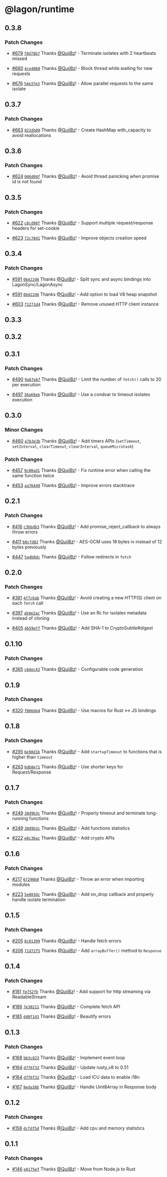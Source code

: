 # @lagon/runtime

## 0.3.8

### Patch Changes

- [#679](https://github.com/lagonapp/lagon/pull/679) [`f8d78b7`](https://github.com/lagonapp/lagon/commit/f8d78b71538f908a3b86b1f748c8fb8bd969c926) Thanks [@QuiiBz](https://github.com/QuiiBz)! - Terminate isolates with 2 heartbeats missed

* [#680](https://github.com/lagonapp/lagon/pull/680) [`4ce40b8`](https://github.com/lagonapp/lagon/commit/4ce40b8dfa6f412968dbac63e004051684996c4d) Thanks [@QuiiBz](https://github.com/QuiiBz)! - Block thread while waiting for new requests

- [#676](https://github.com/lagonapp/lagon/pull/676) [`54e37e3`](https://github.com/lagonapp/lagon/commit/54e37e34b3d49a1ecc70203db4a4bd99165bfa1c) Thanks [@QuiiBz](https://github.com/QuiiBz)! - Allow parallel requests to the same isolate

## 0.3.7

### Patch Changes

- [#663](https://github.com/lagonapp/lagon/pull/663) [`822db09`](https://github.com/lagonapp/lagon/commit/822db09957b439cf548dd5bac85e7325e6a468c8) Thanks [@QuiiBz](https://github.com/QuiiBz)! - Create HashMap with_capacity to avoid reallocations

## 0.3.6

### Patch Changes

- [#624](https://github.com/lagonapp/lagon/pull/624) [`046d04f`](https://github.com/lagonapp/lagon/commit/046d04f9cb5d6510fec61057a33614b4e1352f37) Thanks [@QuiiBz](https://github.com/QuiiBz)! - Avoid thread panicking when promise id is not found

## 0.3.5

### Patch Changes

- [#622](https://github.com/lagonapp/lagon/pull/622) [`c0cd90f`](https://github.com/lagonapp/lagon/commit/c0cd90fa08c4861def6196b6527af6cd9aa96ed5) Thanks [@QuiiBz](https://github.com/QuiiBz)! - Support multiple request/response headers for set-cookie

* [#623](https://github.com/lagonapp/lagon/pull/623) [`72c78d1`](https://github.com/lagonapp/lagon/commit/72c78d18537cca86aa0106683dcd6ffb9bda1c3c) Thanks [@QuiiBz](https://github.com/QuiiBz)! - Improve objects creation speed

## 0.3.4

### Patch Changes

- [#591](https://github.com/lagonapp/lagon/pull/591) [`0b422d6`](https://github.com/lagonapp/lagon/commit/0b422d698d80a77c5ed92bbb213078292092776f) Thanks [@QuiiBz](https://github.com/QuiiBz)! - Split sync and async bindings into LagonSync/LagonAsync

* [#591](https://github.com/lagonapp/lagon/pull/591) [`0b422d6`](https://github.com/lagonapp/lagon/commit/0b422d698d80a77c5ed92bbb213078292092776f) Thanks [@QuiiBz](https://github.com/QuiiBz)! - Add option to load V8 heap snapshot

- [#603](https://github.com/lagonapp/lagon/pull/603) [`f1271d4`](https://github.com/lagonapp/lagon/commit/f1271d475554ceff750e46cac0f48cef9e91d4e2) Thanks [@QuiiBz](https://github.com/QuiiBz)! - Remove unused HTTP client instance

## 0.3.3

## 0.3.2

## 0.3.1

### Patch Changes

- [#490](https://github.com/lagonapp/lagon/pull/490) [`9a67eb7`](https://github.com/lagonapp/lagon/commit/9a67eb77e5927eb6e0da296df7d9aeb02711a86f) Thanks [@QuiiBz](https://github.com/QuiiBz)! - Limit the number of `fetch()` calls to 20 per execution

* [#497](https://github.com/lagonapp/lagon/pull/497) [`36a69eb`](https://github.com/lagonapp/lagon/commit/36a69ebee0fc6fe93c0ba869c6e63a8af01946f0) Thanks [@QuiiBz](https://github.com/QuiiBz)! - Use a condvar to timeout isolates execution

## 0.3.0

### Minor Changes

- [#460](https://github.com/lagonapp/lagon/pull/460) [`a7b3e3b`](https://github.com/lagonapp/lagon/commit/a7b3e3b4b30bc41dc7e9fd8357b87c474eb36b1c) Thanks [@QuiiBz](https://github.com/QuiiBz)! - Add timers APIs (`setTimeout`, `setInterval`, `clearTimeout`, `clearInterval`, `queueMicrotask`)

### Patch Changes

- [#457](https://github.com/lagonapp/lagon/pull/457) [`9c00ad1`](https://github.com/lagonapp/lagon/commit/9c00ad1a5d8c818a61435b5db8aa9fd5f7ef8727) Thanks [@QuiiBz](https://github.com/QuiiBz)! - Fix runtime error when calling the same function twice

* [#453](https://github.com/lagonapp/lagon/pull/453) [`aa76449`](https://github.com/lagonapp/lagon/commit/aa76449ac4e199dd2fdcb485765b897a3c6da4ac) Thanks [@QuiiBz](https://github.com/QuiiBz)! - Improve errors stacktrace

## 0.2.1

### Patch Changes

- [#416](https://github.com/lagonapp/lagon/pull/416) [`c3bbdb3`](https://github.com/lagonapp/lagon/commit/c3bbdb366ee6d419d1738511b3f547899c89e983) Thanks [@QuiiBz](https://github.com/QuiiBz)! - Add promise_reject_callback to always throw errors

* [#411](https://github.com/lagonapp/lagon/pull/411) [`b0cfd82`](https://github.com/lagonapp/lagon/commit/b0cfd8246d422d4da0f2fb675053ce6b9af83f52) Thanks [@QuiiBz](https://github.com/QuiiBz)! - AES-GCM uses 16 bytes iv instead of 12 bytes previously

- [#447](https://github.com/lagonapp/lagon/pull/447) [`5a4b0dc`](https://github.com/lagonapp/lagon/commit/5a4b0dca8fc6d340b371c1d20e1b5640c7c01731) Thanks [@QuiiBz](https://github.com/QuiiBz)! - Follow redirects in `fetch`

## 0.2.0

### Patch Changes

- [#381](https://github.com/lagonapp/lagon/pull/381) [`4f7c6ab`](https://github.com/lagonapp/lagon/commit/4f7c6ab08cec7a650b0310f58cfd8f79e89e5244) Thanks [@QuiiBz](https://github.com/QuiiBz)! - Avoid creating a new HTTP(S) client on each `fetch` call

* [#397](https://github.com/lagonapp/lagon/pull/397) [`ab4e2ac`](https://github.com/lagonapp/lagon/commit/ab4e2ac7e1882497a57ed68e54ce972826c98acf) Thanks [@QuiiBz](https://github.com/QuiiBz)! - Use an Rc for isolates metadata instead of cloning

- [#405](https://github.com/lagonapp/lagon/pull/405) [`4b59eff`](https://github.com/lagonapp/lagon/commit/4b59effdb9e32a73cf3b98a8945883ac38c33bd2) Thanks [@QuiiBz](https://github.com/QuiiBz)! - Add SHA-1 to CryptoSubtle#digest

## 0.1.10

### Patch Changes

- [#365](https://github.com/lagonapp/lagon/pull/365) [`c6dec43`](https://github.com/lagonapp/lagon/commit/c6dec4316bf6c2e155a7b244c0b74842f0b3527e) Thanks [@QuiiBz](https://github.com/QuiiBz)! - Configurable code generation

## 0.1.9

### Patch Changes

- [#320](https://github.com/lagonapp/lagon/pull/320) [`f866de4`](https://github.com/lagonapp/lagon/commit/f866de4351f7b62389777c03267d1207e6b4d36b) Thanks [@QuiiBz](https://github.com/QuiiBz)! - Use macros for Rust <-> JS bindings

## 0.1.8

### Patch Changes

- [#295](https://github.com/lagonapp/lagon/pull/295) [`6e98d1b`](https://github.com/lagonapp/lagon/commit/6e98d1b435e46e85dc74c1161fc7c7041910c73d) Thanks [@QuiiBz](https://github.com/QuiiBz)! - Add `startupTimeout` to functions that is higher than `timeout`

* [#263](https://github.com/lagonapp/lagon/pull/263) [`6db8e71`](https://github.com/lagonapp/lagon/commit/6db8e71d8ce51983d39cba87cf3401040fe5ec39) Thanks [@QuiiBz](https://github.com/QuiiBz)! - Use shorter keys for Request/Response

## 0.1.7

### Patch Changes

- [#249](https://github.com/lagonapp/lagon/pull/249) [`20d9b3c`](https://github.com/lagonapp/lagon/commit/20d9b3c2f9c290125fabffc78c221d8674c55fa5) Thanks [@QuiiBz](https://github.com/QuiiBz)! - Properly timeout and terminate long-running functions

* [#249](https://github.com/lagonapp/lagon/pull/249) [`20d9b3c`](https://github.com/lagonapp/lagon/commit/20d9b3c2f9c290125fabffc78c221d8674c55fa5) Thanks [@QuiiBz](https://github.com/QuiiBz)! - Add functions statistics

- [#222](https://github.com/lagonapp/lagon/pull/222) [`e8c36ac`](https://github.com/lagonapp/lagon/commit/e8c36ac11612a5a41258383cc312dbfe539d789c) Thanks [@QuiiBz](https://github.com/QuiiBz)! - Add crypto APIs

## 0.1.6

### Patch Changes

- [#217](https://github.com/lagonapp/lagon/pull/217) [`67290b8`](https://github.com/lagonapp/lagon/commit/67290b812b1b20a473c02e8f07cd802a846b5ddd) Thanks [@QuiiBz](https://github.com/QuiiBz)! - Throw an error when importing modules

* [#223](https://github.com/lagonapp/lagon/pull/223) [`5e803dc`](https://github.com/lagonapp/lagon/commit/5e803dce3488ddf0fb80715cececf63dda773d1e) Thanks [@QuiiBz](https://github.com/QuiiBz)! - Add on_drop callback and properly handle isolate termination

## 0.1.5

### Patch Changes

- [#205](https://github.com/lagonapp/lagon/pull/205) [`8c01399`](https://github.com/lagonapp/lagon/commit/8c013995536fca105703e8a937c8040798196e6f) Thanks [@QuiiBz](https://github.com/QuiiBz)! - Handle fetch errors

* [#206](https://github.com/lagonapp/lagon/pull/206) [`71d72f5`](https://github.com/lagonapp/lagon/commit/71d72f54b8a3ee0bf986e7e563eff3ef9bfef360) Thanks [@QuiiBz](https://github.com/QuiiBz)! - Add `arrayBuffer()` method to `Response`

## 0.1.4

### Patch Changes

- [#181](https://github.com/lagonapp/lagon/pull/181) [`fe752fb`](https://github.com/lagonapp/lagon/commit/fe752fb54011208a76ef4ff538d6aadbd41b2c7f) Thanks [@QuiiBz](https://github.com/QuiiBz)! - Add support for http streaming via ReadableStream

* [#186](https://github.com/lagonapp/lagon/pull/186) [`7e30211`](https://github.com/lagonapp/lagon/commit/7e30211209b3e0f3e0260d26bd7ac3887410b7f9) Thanks [@QuiiBz](https://github.com/QuiiBz)! - Complete fetch API

- [#185](https://github.com/lagonapp/lagon/pull/185) [`d40f143`](https://github.com/lagonapp/lagon/commit/d40f143aa8836a3867f7a501bcd76322889c4a2b) Thanks [@QuiiBz](https://github.com/QuiiBz)! - Beautify errors

## 0.1.3

### Patch Changes

- [#168](https://github.com/lagonapp/lagon/pull/168) [`bb3c823`](https://github.com/lagonapp/lagon/commit/bb3c8239c75488d7d6ddaec7aedfb749a18ccfb3) Thanks [@QuiiBz](https://github.com/QuiiBz)! - Implement event loop

* [#164](https://github.com/lagonapp/lagon/pull/164) [`d7f6f32`](https://github.com/lagonapp/lagon/commit/d7f6f3210af0a5f59acd69ddae2452c217603fcd) Thanks [@QuiiBz](https://github.com/QuiiBz)! - Update rusty_v8 to 0.51

- [#164](https://github.com/lagonapp/lagon/pull/164) [`d7f6f32`](https://github.com/lagonapp/lagon/commit/d7f6f3210af0a5f59acd69ddae2452c217603fcd) Thanks [@QuiiBz](https://github.com/QuiiBz)! - Load ICU data to enable i18n

* [#167](https://github.com/lagonapp/lagon/pull/167) [`9eda38b`](https://github.com/lagonapp/lagon/commit/9eda38b3be711bdf537fc2379e9ecd02a8704edb) Thanks [@QuiiBz](https://github.com/QuiiBz)! - Handle Uint8Array in Response body

## 0.1.2

### Patch Changes

- [#156](https://github.com/lagonapp/lagon/pull/156) [`dcfdf5d`](https://github.com/lagonapp/lagon/commit/dcfdf5d591fb787a8d9c549345f8c8901593a455) Thanks [@QuiiBz](https://github.com/QuiiBz)! - Add cpu and memory statistics

## 0.1.1

### Patch Changes

- [#146](https://github.com/lagonapp/lagon/pull/146) [`e8175ef`](https://github.com/lagonapp/lagon/commit/e8175effa1e3ccaaa673e60bfba4fcb9376cc15d) Thanks [@QuiiBz](https://github.com/QuiiBz)! - Move from Node.js to Rust
